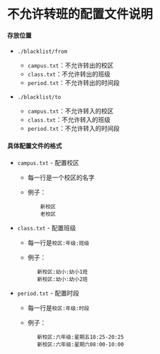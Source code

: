 # 不允许转班的配置文件说明

#### 存放位置
* `./blacklist/from`
   * `campus.txt`：不允许转出的校区
   * `class.txt`：不允许转出的班级
   * `period.txt`：不允许转出的时间段
           
* `./blacklist/to`
   * `campus.txt`：不允许转入的校区
   * `class.txt`：不允许转入的班级
   * `period.txt`：不允许转入的时间段

#### 具体配置文件的格式
* `campus.txt` - 配置校区
   * 每一行是一个校区的名字
   * 例子：
     
             新校区
             老校区

* `class.txt` - 配置班级
   * 每一行是`校区:年级:班级` 
   * 例子：
   
            新校区:幼小:幼小1班
            新校区:幼小:幼小2班

* `period.txt` - 配置时段
   * 每一行是`校区:年级:时段` 
   * 例子：
   
            新校区:六年级:星期五18:25-20:25
            新校区:六年级:星期六08:00-10:00


